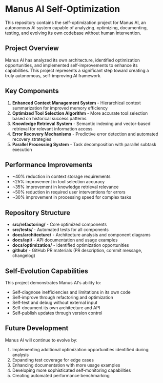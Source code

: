 # Manus AI Self-Optimization

This repository contains the self-optimization project for Manus AI, an autonomous AI system capable of analyzing, optimizing, documenting, testing, and evolving its own codebase without human intervention.

## Project Overview

Manus AI has analyzed its own architecture, identified optimization opportunities, and implemented self-improvements to enhance its capabilities. This project represents a significant step toward creating a truly autonomous, self-improving AI framework.

## Key Components

1. **Enhanced Context Management System** - Hierarchical context summarization for improved memory efficiency
2. **Optimized Tool Selection Algorithm** - More accurate tool selection based on historical success patterns
3. **Knowledge Retrieval System** - Semantic indexing and vector-based retrieval for relevant information access
4. **Error Recovery Mechanisms** - Predictive error detection and automated recovery strategies
5. **Parallel Processing System** - Task decomposition with parallel subtask execution

## Performance Improvements

- ~40% reduction in context storage requirements
- ~25% improvement in tool selection accuracy
- ~35% improvement in knowledge retrieval relevance
- ~50% reduction in required user interventions for errors
- ~30% improvement in processing speed for complex tasks

## Repository Structure

- **src/refactoring/** - Core optimized components
- **src/tests/** - Automated tests for all components
- **docs/architecture/** - Architecture analysis and component diagrams
- **docs/api/** - API documentation and usage examples
- **docs/optimization/** - Identified optimization opportunities
- **github/** - GitHub PR materials (PR description, commit message, changelog)

## Self-Evolution Capabilities

This project demonstrates Manus AI's ability to:
- Self-diagnose inefficiencies and limitations in its own code
- Self-improve through refactoring and optimization
- Self-test and debug without external input
- Self-document its own architecture and API
- Self-publish updates through version control

## Future Development

Manus AI will continue to evolve by:
1. Implementing additional optimization opportunities identified during analysis
2. Expanding test coverage for edge cases
3. Enhancing documentation with more usage examples
4. Developing more sophisticated self-monitoring capabilities
5. Creating automated performance benchmarking
